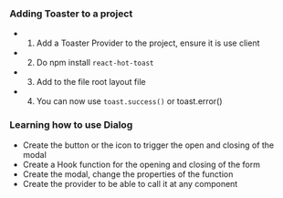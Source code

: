 ### Adding Toaster to a project

- 1. Add a Toaster Provider to the project, ensure it is use client
- 2. Do npm install `react-hot-toast`
- 3. Add to the file root layout file
- 4. You can now use `toast.success()` or toast.error()

### Learning how to use Dialog

- Create the button or the icon to trigger the open and closing of the modal
- Create a Hook function for the opening and closing of the form
- Create the modal, change the properties of the function
- Create the provider to be able to call it at any component
